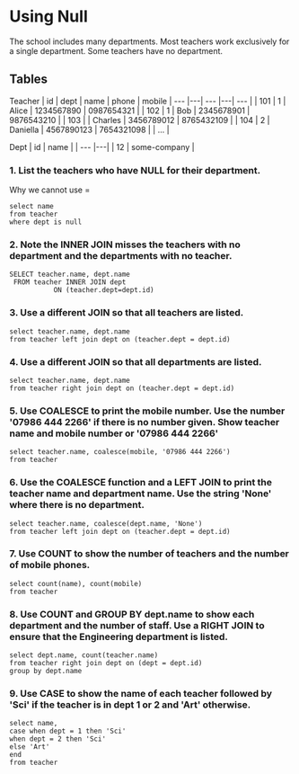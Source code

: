 # Using Null
The school includes many departments. Most teachers work exclusively for a single department. Some teachers have no department.
## Tables
Teacher
| id | dept | name | phone | mobile
| --- |---| --- |---| --- |
| 101 | 1 | Alice | 1234567890 | 0987654321 |
| 102 | 1 | Bob | 2345678901 | 9876543210 |
| 103 |  | Charles | 3456789012 | 8765432109 |
| 104 | 2 | Daniella | 4567890123 | 7654321098 |
| ... |

Dept
| id | name |
| --- |---|
| 12 | some-company |

### 1. List the teachers who have NULL for their department.
Why we cannot use =
```
select name
from teacher
where dept is null
```
### 2. Note the INNER JOIN misses the teachers with no department and the departments with no teacher.
```
SELECT teacher.name, dept.name
 FROM teacher INNER JOIN dept
           ON (teacher.dept=dept.id)
```
### 3. Use a different JOIN so that all teachers are listed.
```
select teacher.name, dept.name
from teacher left join dept on (teacher.dept = dept.id)
```
### 4. Use a different JOIN so that all departments are listed.
```
select teacher.name, dept.name
from teacher right join dept on (teacher.dept = dept.id)
```
### 5. Use COALESCE to print the mobile number. Use the number '07986 444 2266' if there is no number given. Show teacher name and mobile number or '07986 444 2266'
```
select teacher.name, coalesce(mobile, '07986 444 2266')
from teacher
```
### 6. Use the COALESCE function and a LEFT JOIN to print the teacher name and department name. Use the string 'None' where there is no department.
```
select teacher.name, coalesce(dept.name, 'None')
from teacher left join dept on (teacher.dept = dept.id)
```
### 7. Use COUNT to show the number of teachers and the number of mobile phones.
```
select count(name), count(mobile)
from teacher
```
### 8. Use COUNT and GROUP BY dept.name to show each department and the number of staff. Use a RIGHT JOIN to ensure that the Engineering department is listed.
```
select dept.name, count(teacher.name)
from teacher right join dept on (dept = dept.id)
group by dept.name
```
### 9. Use CASE to show the name of each teacher followed by 'Sci' if the teacher is in dept 1 or 2 and 'Art' otherwise.
```
select name,
case when dept = 1 then 'Sci'
when dept = 2 then 'Sci'
else 'Art'
end
from teacher
```


